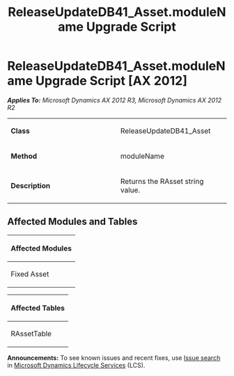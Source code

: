 ﻿---
title: ReleaseUpdateDB41_Asset.moduleName Upgrade Script
TOCTitle: ReleaseUpdateDB41_Asset.moduleName Upgrade Script
ms:assetid: 73410c8b-7d7d-f543-8250-901ce38425b3
ms:mtpsurl: https://msdn.microsoft.com/en-us/library/JJ719249(v=AX.60)
ms:contentKeyID: 49709041
ms.date: 05/18/2015
mtps_version: v=AX.60
---

# ReleaseUpdateDB41\_Asset.moduleName Upgrade Script [AX 2012]


_**Applies To:** Microsoft Dynamics AX 2012 R3, Microsoft Dynamics AX 2012 R2_

<table>
<colgroup>
<col style="width: 50%" />
<col style="width: 50%" />
</colgroup>
<tbody>
<tr class="odd">
<td><p><strong>Class</strong></p></td>
<td><p>ReleaseUpdateDB41_Asset</p></td>
</tr>
<tr class="even">
<td><p><strong>Method</strong></p></td>
<td><p>moduleName</p></td>
</tr>
<tr class="odd">
<td><p><strong>Description</strong></p></td>
<td><p>Returns the RAsset string value.</p></td>
</tr>
</tbody>
</table>


## Affected Modules and Tables

<table>
<colgroup>
<col style="width: 100%" />
</colgroup>
<thead>
<tr class="header">
<th><p>Affected Modules</p></th>
</tr>
</thead>
<tbody>
<tr class="odd">
<td><p>Fixed Asset</p></td>
</tr>
</tbody>
</table>


<table>
<colgroup>
<col style="width: 100%" />
</colgroup>
<thead>
<tr class="header">
<th><p>Affected Tables</p></th>
</tr>
</thead>
<tbody>
<tr class="odd">
<td><p>RAssetTable</p></td>
</tr>
</tbody>
</table>

  
**Announcements:** To see known issues and recent fixes, use [Issue search](http://go.microsoft.com/fwlink/?linkid=389258) in [Microsoft Dynamics Lifecycle Services](http://go.microsoft.com/fwlink/?linkid=306505) (LCS).

